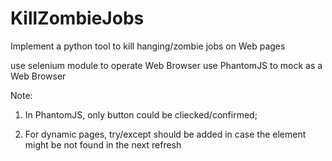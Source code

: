 # KillZombieJobs
Implement a python tool to kill hanging/zombie jobs on Web pages

use selenium module to operate Web Browser
use PhantomJS to mock as a Web Browser


Note:

1. In PhantomJS, only button could be cliecked/confirmed;

2. For dynamic pages, try/except should be added in case the element might be not found in the next refresh
